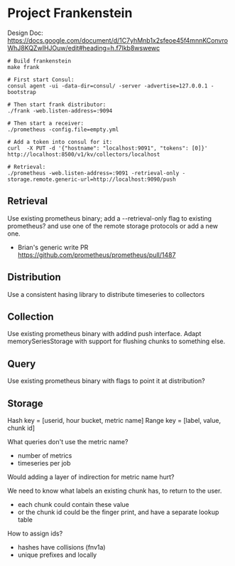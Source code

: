 # Project Frankenstein

Design Doc: https://docs.google.com/document/d/1C7yhMnb1x2sfeoe45f4mnnKConvroWhJ8KQZwIHJOuw/edit#heading=h.f7lkb8wswewc

    # Build frankenstein
    make frank

    # First start Consul:
    consul agent -ui -data-dir=consul/ -server -advertise=127.0.0.1 -bootstrap

    # Then start frank distributor:
    ./frank -web.listen-address=:9094

    # Then start a receiver:
    ./prometheus -config.file=empty.yml

    # Add a token into consul for it:
    curl  -X PUT -d '{"hostname": "localhost:9091", "tokens": [0]}' http://localhost:8500/v1/kv/collectors/localhost

    # Retrieval:
    ./prometheus -web.listen-address=:9091 -retrieval-only -storage.remote.generic-url=http://localhost:9090/push

## Retrieval

Use existing prometheus binary; add a --retrieval-only flag to existing prometheus?  and use one of the remote storage protocols or add a new one.

- Brian's generic write PR https://github.com/prometheus/prometheus/pull/1487

## Distribution

Use a consistent hasing library to distribute timeseries to collectors

## Collection

Use existing prometheus binary with addind push interface. Adapt memorySeriesStorage with support for flushing chunks to something else.

## Query

Use existing prometheus binary with flags to point it at distribution?

## Storage

Hash key = [userid, hour bucket, metric name]
Range key = [label, value, chunk id]

What queries don't use the metric name?
- number of metrics
- timeseries per job

Would adding a layer of indirection for metric name hurt?

We need to know what labels an existing chunk has, to return to the user.
- each chunk could contain these value
- or the chunk id could be the finger print, and have a separate lookup table

How to assign ids?
- hashes have collisions (fnv1a)
- unique prefixes and locally
